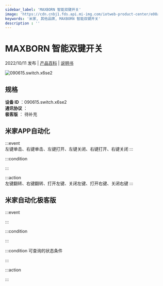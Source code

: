 ```yaml
---
sidebar_label: 'MAXBORN 智能双键开关'
image: 'https://cdn.cnbj1.fds.api.mi-img.com/iotweb-product-center/e08adf3cd7c9ca92be0782316c60a64f_1663300169414.png?GalaxyAccessKeyId=AKVGLQWBOVIRQ3XLEW&Expires=9223372036854775807&Signature=kslW49+nZzu0RoJkdkltKMU00Qc='
keywords: '米家, 其他品牌, MAXBORN 智能双键开关'
description : ''
---
```

# MAXBORN 智能双键开关

2022/10/11 发布 | [产品百科](https://home.mi.com/webapp/content/baike/product/index.html?model=090615.switch.x6se2/) | [说明书](https://home.mi.com/views/introduction.html?model=090615.switch.x6se2&region=cn)

![090615.switch.x6se2](https://cdn.cnbj1.fds.api.mi-img.com/iotweb-product-center/e08adf3cd7c9ca92be0782316c60a64f_1663300169414.png?GalaxyAccessKeyId=AKVGLQWBOVIRQ3XLEW&Expires=9223372036854775807&Signature=kslW49+nZzu0RoJkdkltKMU00Qc=)

## 规格  
> 
**设备 ID** ：090615.switch.x6se2  
**通讯协议** ：  
**极客版**  ： 待补充 


## 米家APP自动化  

:::event  
左键单击、右键单击、左键打开、左键关闭、右键打开、右键关闭
:::

:::condition  

:::

:::action   
左键翻转、右键翻转、打开左键、关闭左键、打开右键、关闭右键
:::

## 米家自动化极客版  

:::event  

:::

:::condition  

:::

:::condition 可查询的状态条件  

:::

:::action  

:::

        
